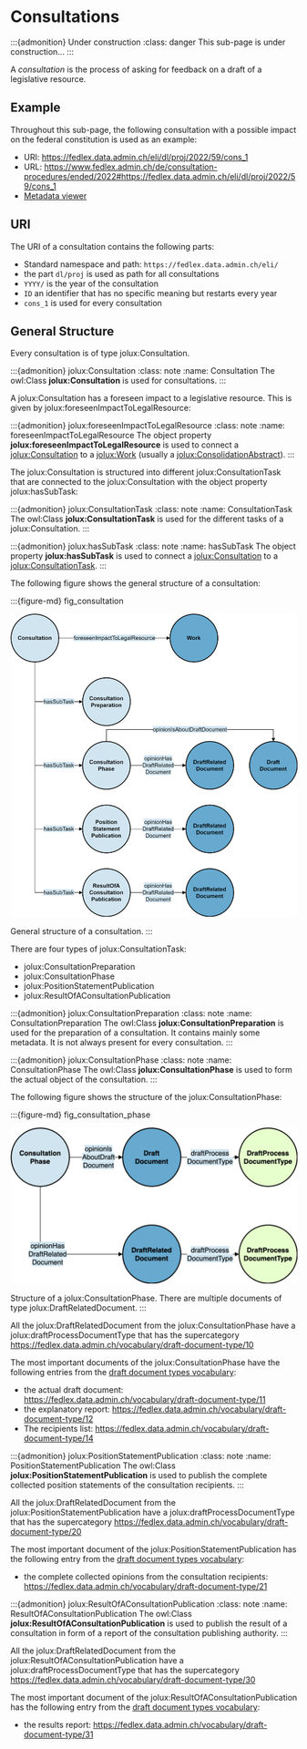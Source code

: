 # Consultations

:::{admonition} Under construction
:class: danger
This sub-page is under construction...
:::

A *consultation* is the process of asking for feedback on a draft of a legislative resource.

## Example

Throughout this sub-page, the following consultation with a possible impact on the federal constitution is used as an example:

- URI: https://fedlex.data.admin.ch/eli/dl/proj/2022/59/cons_1
- URL: https://www.fedlex.admin.ch/de/consultation-procedures/ended/2022#https://fedlex.data.admin.ch/eli/dl/proj/2022/59/cons_1
- [Metadata viewer](https://fedlex.data.admin.ch/de-CH/metadata?value=https:%2F%2Ffedlex.data.admin.ch%2Feli%2Fdl%2Fproj%2F2022%2F59%2Fcons_1)

## URI

The URI of a consultation contains the following parts:

- Standard namespace and path: `https://fedlex.data.admin.ch/eli/`
- the part `dl/proj` is used as path for all consultations
- `YYYY/` is the year of the consultation
- `ID` an identifier that has no specific meaning but restarts every year
- `cons_1` is used for every consultation

## General Structure

Every consultation is of type jolux:Consultation.

:::{admonition} jolux:Consultation
:class: note
:name: Consultation
The owl:Class **jolux:Consultation** is used for consultations.
:::

A jolux:Consultation has a foreseen impact to a legislative resource. This is given by jolux:foreseenImpactToLegalResource:

:::{admonition} jolux:foreseenImpactToLegalResource
:class: note
:name: foreseenImpactToLegalResource
The object property **jolux:foreseenImpactToLegalResource** is used to connect a [jolux:Consultation](#Consultation) to a [jolux:Work](#Work) (usually a [jolux:ConsolidationAbstract](#ConsolidationAbstract)).
:::

The jolux:Consultation is structured into different jolux:ConsultationTask that are connected to the jolux:Consultation with the object property jolux:hasSubTask:

:::{admonition} jolux:ConsultationTask
:class: note
:name: ConsultationTask
The owl:Class **jolux:ConsultationTask** is used for the different tasks of a jolux:Consultation.
:::

:::{admonition} jolux:hasSubTask
:class: note
:name: hasSubTask
The object property **jolux:hasSubTask** is used to connect a [jolux:Consultation](#Consultation) to a [jolux:ConsultationTask](#ConsultationTask).
:::

The following figure shows the general structure of a consultation:

:::{figure-md} fig_consultation

<img src="img/consultation.png">

General structure of a consultation.
:::

There are four types of jolux:ConsultationTask:

- jolux:ConsultationPreparation
- jolux:ConsultationPhase
- jolux:PositionStatementPublication
- jolux:ResultOfAConsultationPublication

:::{admonition} jolux:ConsultationPreparation
:class: note
:name: ConsultationPreparation
The owl:Class **jolux:ConsultationPreparation** is used for the preparation of a consultation. It contains mainly some metadata. It is not always present for every consultation.
:::

:::{admonition} jolux:ConsultationPhase
:class: note
:name: ConsultationPhase
The owl:Class **jolux:ConsultationPhase** is used to form the actual object of the consultation.
:::

The following figure shows the structure of the jolux:ConsultationPhase:

:::{figure-md} fig_consultation_phase

<img src="img/consultation_phase.png">

Structure of a jolux:ConsultationPhase. There are multiple documents of type jolux:DraftRelatedDocument.
:::

All the jolux:DraftRelatedDocument from the jolux:ConsultationPhase have a jolux:draftProcessDocumentType that has the supercategory https://fedlex.data.admin.ch/vocabulary/draft-document-type/10

The most important documents of the jolux:ConsultationPhase have the following entries from the [draft document types vocabulary](#draft-document-types):

- the actual draft document: https://fedlex.data.admin.ch/vocabulary/draft-document-type/11
- the explanatory report: https://fedlex.data.admin.ch/vocabulary/draft-document-type/12
- The recipients list: https://fedlex.data.admin.ch/vocabulary/draft-document-type/14 

:::{admonition} jolux:PositionStatementPublication
:class: note
:name: PositionStatementPublication
The owl:Class **jolux:PositionStatementPublication** is used to publish the complete collected position statements of the consultation recipients.
:::

All the jolux:DraftRelatedDocument from the jolux:PositionStatementPublication have a jolux:draftProcessDocumentType that has the supercategory https://fedlex.data.admin.ch/vocabulary/draft-document-type/20

The most important document of the jolux:PositionStatementPublication has the following entry from the [draft document types vocabulary](#draft-document-types):

- the complete collected opinions from the consultation recipients: https://fedlex.data.admin.ch/vocabulary/draft-document-type/21

:::{admonition} jolux:ResultOfAConsultationPublication
:class: note
:name: ResultOfAConsultationPublication
The owl:Class **jolux:ResultOfAConsultationPublication** is used to publish the result of a consultation in form of a report of the consultation publishing authority.
:::

All the jolux:DraftRelatedDocument from the jolux:ResultOfAConsultationPublication have a jolux:draftProcessDocumentType that has the supercategory https://fedlex.data.admin.ch/vocabulary/draft-document-type/30

The most important document of the jolux:ResultOfAConsultationPublication has the following entry from the [draft document types vocabulary](#draft-document-types):

- the results report: https://fedlex.data.admin.ch/vocabulary/draft-document-type/31
